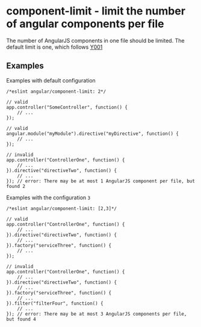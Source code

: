 # component-limit - limit the number of angular components per file

The number of AngularJS components in one file should be limited.
The default limit is one, which follows  [Y001](https://github.com/johnpapa/angular-styleguide#style-y001)

## Examples

Examples with default configuration

    /*eslint angular/component-limit: 2*/

    // valid
    app.controller("SomeController", function() {
        // ...
    });

    // valid
    angular.module("myModule").directive("myDirective", function() {
        // ...
    });

    // invalid
    app.controller("ControllerOne", function() {
        // ...
    }).directive("directiveTwo", function() {
        // ...
    }); // error: There may be at most 1 AngularJS component per file, but found 2

Examples with the configuration `3`

    /*eslint angular/component-limit: [2,3]*/

    // valid
    app.controller("ControllerOne", function() {
        // ...
    }).directive("directiveTwo", function() {
        // ...
    }).factory("serviceThree", function() {
        // ...
    });

    // invalid
    app.controller("ControllerOne", function() {
        // ...
    }).directive("directiveTwo", function() {
        // ...
    }).factory("serviceThree", function() {
        // ...
    }).filter("filterFour", function() {
        // ...
    }); // error: There may be at most 3 AngularJS components per file, but found 4
